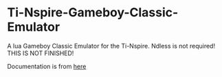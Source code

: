 # Ti-Nspire-Gameboy-Classic-Emulator  
A lua Gameboy Classic Emulator for the Ti-Nspire. Ndless is not required! THIS IS NOT FINISHED!  

Documentation is from [here](http://marc.rawer.de/Gameboy/Docs/GBCPUman.pdf)
